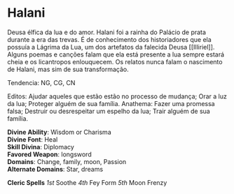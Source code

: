 # Halani

Deusa élfica da lua e do amor. Halani foi a rainha do Palácio de prata durante a era das trevas. É de conhecimento dos historiadores que ela possuía a Lágrima da Lua, um dos artefatos da falecida Deusa [[Illiriel]]. Alguns poemas e canções falam que ela está presente a lua sempre estará cheia e os licantropos enlouquecem. Os relatos nunca falam o nascimento de Halani, mas sim de sua transformação.

Tendencia: NG, CG, CN

Editos: Ajudar aqueles que estão estão no processo de mudança; Orar a luz da lua; Proteger alguém de sua família.
Anathema: Fazer uma promessa falsa; Destruir ou desrespeitar um espelho da lua; Trair alguém de sua família.

**Divine Ability**: Wisdom or Charisma  
**Divine Font**: Heal  
**Skill Divina**: Diplomacy  
**Favored Weapon**: longsword  
**Domains**: Change, family, moon, Passion  
**Alternate Domains**: Star, dreams  

**Cleric Spells** *1st* Soothe *4th* Fey Form *5th* Moon Frenzy  